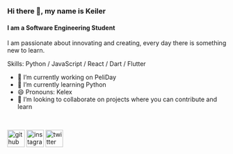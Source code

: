 ### Hi there 👋, my name is Keiler
#### I am a Software Engineering Student
I am passionate about innovating and creating, every day there is something new to learn.

Skills: Python / JavaScript / React / Dart / Flutter

- 🔭 I’m currently working on PeliDay 
- 🌱 I’m currently learning Python 
- 😄 Pronouns: Kelex
- 👯 I’m looking to collaborate on projects where you can contribute and learn

<br />

[<img src='https://cdn.jsdelivr.net/npm/simple-icons@3.0.1/icons/github.svg' alt='github' height='40'>](https://github.com/Kelex21)  [<img src='https://cdn.jsdelivr.net/npm/simple-icons@3.0.1/icons/instagram.svg' alt='instagram' height='40'>](https://www.instagram.com/@KelexG21/)  [<img src='https://cdn.jsdelivr.net/npm/simple-icons@3.0.1/icons/twitter.svg' alt='twitter' height='40'>](https://twitter.com/@KelexG21)  

